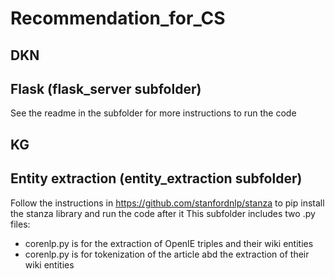# Recommendation_for_CS

## DKN

## Flask (flask_server subfolder)
See the readme in the subfolder for more instructions to run the code 

## KG

## Entity extraction (entity_extraction subfolder)
Follow the instructions in https://github.com/stanfordnlp/stanza to pip install the stanza library and run the code after it
This subfolder includes two .py files:
- corenlp.py is for the extraction of OpenIE triples and their wiki entities
- corenlp.py is for tokenization of the article abd the extraction of their wiki entities
